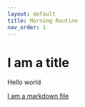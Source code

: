 ```yaml
---
layout: default
title: Morning Routine
nav_order: 1
---
```


# I am a title

Hello world

[I am a markdown file](http://google.com "I am a markdown file")
